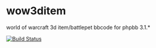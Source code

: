 # wow3ditem
world of warcraft 3d item/battlepet bbcode for phpbb 3.1.*

[![Build Status](https://travis-ci.org/talonos/wow3ditem.svg?branch=master)](https://travis-ci.org/talonos/wow3ditem)
